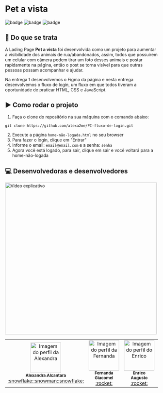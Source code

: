# Pet a vista

![badge](https://img.shields.io/badge/HTML5-E34F26?style=for-the-badge&logo=html5&logoColor=white)
![badge](https://img.shields.io/badge/CSS3-1572B6?style=for-the-badge&logo=css3&logoColor=white)
![badge](https://img.shields.io/badge/JavaScript-323330?style=for-the-badge&logo=javascript&logoColor=F7DF1E)

## 📃 Do que se trata

A Lading Page **Pet a vista** foi desenvolvida como um projeto para aumentar a visibilidade dos animais de rua/abandonados, assim, todos que possuirem um celular com câmera podem tirar um foto desses animais e postar rapidamente na página, então o post se torna visível para que outras pessoas possam acompanhar e ajudar.

Na entrega 1 desenvolvemos o Figma da página e nesta entrega desenvolvemos o fluxo de login, um fluxo em que todos tiveram a oportunidade de praticar HTML, CSS e JavaScript.

## ▶️ Como rodar o projeto

1. Faça o clone do repositório na sua máquina com o comando abaixo:

  ```
  git clone https://github.com/alexa2me/PI-fluxo-de-login.git
  ```
  
2. Execute a página `home-não-logada.html` no seu browser
3. Para fazer o login, clique em "Entrar"
4. Informe o email: `email@email.com` e a senha: `senha`
5. Agora você está logado, para sair, clique em sair e você voltará para a home-não-logada

## 💻 Desenvolvedoras e desenvolvedores

<table>
  <tr>
    <td align="center"><a href="https://github.com/alexa2me">
    <img src="https://avatars.githubusercontent.com/u/63327969?s=460&v=4" width="100px" alt="Imagem do perfil da Alexandra"/>
    <br />
    <sub><b>Alexandra Alcantara</b></sub><br />:snowflake::snowman::snowflake:</td>
    <td align="center"><a href="https://github.com/fernandagiacomel">
    <img src="https://avatars.githubusercontent.com/u/79334817?v=4" width="100px" alt="Imagem do perfil da Fernanda"/>
    <br />
    <sub><b>Fernanda Giacomel</b></sub><br />:rocket:</td>
    <td align="center"><a href="https://github.com/enricoasc">
    <img src="https://avatars.githubusercontent.com/u/85110277?v=4" width="100px" alt="Imagem do perfil do Enrico"/>
    <br />
    <sub><b>Enrico Augusto</b></sub><br />:rocket:</td>
    <td align="center"><a href="https://github.com/marleicampos">
    <img src="https://avatars.githubusercontent.com/u/111512348?v=4" width="100px" alt="Imagem do perfil da Marlei"/>
    <br />
     <sub><b>Marlei Campos</b></sub><br />:rocket:</td>
    <td align="center"><a href="https://github.com/harleiaki">
    <img src="https://avatars.githubusercontent.com/u/96266332?v=4" width="100px" alt="Imagem do perfil do Harlei"/>
    <br />
    <sub><b>Harlei Akira</b></sub><br />:rocket:</td>
    <td align="center"><a href="https://github.com/gabolex">
    <img src="https://avatars.githubusercontent.com/u/3787538?v=4" width="100px" alt="Imagem do perfil do Gabriel"/>
    <br />
    <sub><b>Gabriel</b></sub><br />:rocket:</td>
     <td align="center"><a href="https://github.com/mourajorge">
    <img src="https://avatars.githubusercontent.com/u/111655058?v=4" width="100px" alt="Imagem do perfil do Joao"/>
    <br />
    <sub><b>João Moura</b></sub><br />:rocket:</td>
     <td align="center"><a href="https://github.com/arnoldcainan">
    <img src="https://avatars.githubusercontent.com/u/86830636?v=4" width="100px" alt="Imagem do perfil do Arnold"/>
    <br />
    <sub><b>Arnold</b></sub><br />:rocket:</td>    
       <img src="https://www.youtube.com/watch?v=H7rDbBI65mA" width="500px" alt="Video explicativo"/>
    <br />
</table>
